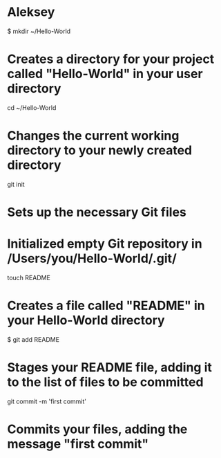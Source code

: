 Aleksey
=======
$ mkdir ~/Hello-World
# Creates a directory for your project called "Hello-World" in your user directory

cd ~/Hello-World
# Changes the current working directory to your newly created directory

git init
# Sets up the necessary Git files
# Initialized empty Git repository in /Users/you/Hello-World/.git/

touch README
# Creates a file called "README" in your Hello-World directory
$ git add README
# Stages your README file, adding it to the list of files to be committed

git commit -m 'first commit'
# Commits your files, adding the message "first commit"
